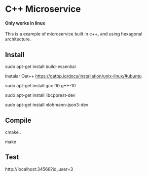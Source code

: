 # C++ Microservice
#### Only works in linux

This is a example of microservice built in c++, and using hexagonal architecture.

## Install

sudo apt-get install build-essential

Instalar Oat++
https://oatpp.io/docs/installation/unix-linux/#ubuntu


sudo apt-get install gcc-10 g++-10

sudo apt-get install libcpprest-dev

sudo apt-get install nlohmann-json3-dev




## Compile 

cmake .
 
make


## Test
http://localhost:34568?id_user=3
